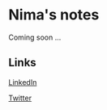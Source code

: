 # Nima's notes

Coming soon ...
<!--[Organizing a project on GitHub](notes/misc/organizing-project-on-github.md)-->

## Links

[LinkedIn](https://www.linkedin.com/in/nimakamoosi/)

[Twitter](https://twitter.com/nimakam)